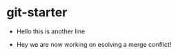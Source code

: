 # git-starter


- Hello this is another line 

- Hey we are now working on esolving a merge conflict!

